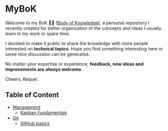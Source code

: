 # MyBoK

Welcome to my BoK :wave::smiley:  ([Body of Knowledge](https://en.wikipedia.org/wiki/Body_of_knowledge)), a personal repository I recently created for better organization of the concepts and ideas I usually learn in my work or spare time. 

I decided to make it public to share the knowledge with more people interested on **technical topics**. Hope you find something interesting here or some nice discussion can be generated. 

No matter your expertise or experience, **feedback, new ideas and improvements are always welcome**.


Cheers,
Raquel.

## Table of Content

- [Management](management)
  - [Kanban Fundamentals](management/kanban-fundamentals.md)
- [Git](git)
  - [GitHub basics](git/github-basics.md)